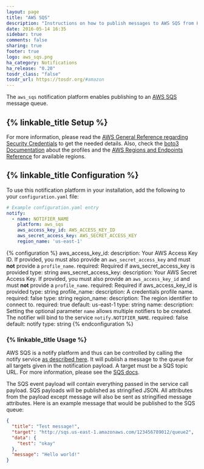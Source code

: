 ```yaml
---
layout: page
title: "AWS SQS"
description: "Instructions on how to publish messages to AWS SQS from Home Assistant."
date: 2016-05-14 16:35
sidebar: true
comments: false
sharing: true
footer: true
logo: aws_sqs.png
ha_category: Notifications
ha_release: "0.20"
tosdr_class: "false"
tosdr_url: https://tosdr.org/#amazon
---
```


The `aws_sqs` notification platform enables publishing to an [AWS SQS](https://aws.amazon.com/sqs/) message queue.

## {% linkable_title Setup %}

For more information, please read the [AWS General Reference regarding Security Credentials](http://docs.aws.amazon.com/general/latest/gr/aws-security-credentials.html) to get the needed details. Also, check the [boto3 Documentation](http://boto3.readthedocs.io/en/latest/guide/configuration.html#shared-credentials-file) about the profiles and the [AWS Regions and Endpoints Reference](https://docs.aws.amazon.com/general/latest/gr/rande.html#pol_region) for available regions.

## {% linkable_title Configuration %}

To use this notification platform in your installation, add the following to your `configuration.yaml` file:

```yaml
# Example configuration.yaml entry
notify:
  - name: NOTIFIER_NAME
    platform: aws_sqs
    aws_access_key_id: AWS_ACCESS_KEY_ID
    aws_secret_access_key: AWS_SECRET_ACCESS_KEY
    region_name: 'us-east-1'
```

{% configuration %}
aws_access_key_id:
  description: Your AWS Access Key ID. If provided, you must also provide an `aws_secret_access_key` and must **not** provide a `profile_name`.
  required: Required if aws_secret_access_key is provided
  type: string
aws_secret_access_key:
  description: Your AWS Secret Access Key. If provided, you must also provide an `aws_access_key_id` and must **not** provide a `profile_name`.
  required: Required if aws_access_key_id is provided
  type: string
profile_name:
  description: A credentials profile name.
  required: false
  type: string
region_name:
  description: The region identifier to connect to.
  required: true
  default: us-east-1
  type: string
name:
  description: Setting the optional parameter `name` allows multiple notifiers to be created. The notifier will bind to the service `notify.NOTIFIER_NAME`.
  required: false
  default: notify
  type: string
{% endconfiguration %}

### {% linkable_title Usage %}

AWS SQS is a notify platform and thus can be controlled by calling the notify service [as described here](/components/notify/). It will publish a message to the queue for all targets given in the notification payload. A target must be a SQS topic URL. For more information, please see the [SQS docs](http://docs.aws.amazon.com/AWSSimpleQueueService/latest/SQSDeveloperGuide/ImportantIdentifiers.html).

The SQS event payload will contain everything passed in the service call payload. SQS payloads will be published as stringified JSON. All attributes from the payload except message will also be sent as stringified message attributes. Here is an example message that would be published to the SQS queue:

```json
{
  "title": "Test message!",
  "target": "http://sqs.us-east-1.amazonaws.com/123456789012/queue2",
  "data": {
    "test": "okay"
  },
  "message": "Hello world!"
}
```
